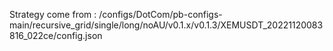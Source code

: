 Strategy come from : /configs/DotCom/pb-configs-main/recursive_grid/single/long/noAU/v0.1.x/v0.1.3/XEMUSDT_20221120083816_022ce/config.json